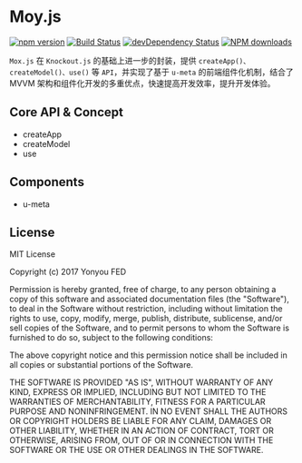 # Moy.js

[![npm version](https://img.shields.io/npm/v/moy.js.svg)](https://www.npmjs.com/package/moy.js)
[![Build Status](https://img.shields.io/travis/iuap-design/moy.js/master.svg)](https://travis-ci.org/iuap-design/moy.js)
[![devDependency Status](https://img.shields.io/david/dev/iuap-design/moy.js.svg)](https://david-dm.org/iuap-design/moy.js#info=devDependencies)
[![NPM downloads](http://img.shields.io/npm/dm/moy.js.svg?style=flat)](https://npmjs.org/package/moy.js)


`Mox.js` 在 `Knockout.js` 的基础上进一步的封装，提供 `createApp()、createModel()、use()` 等 `API`，并实现了基于 `u-meta` 的前端组件化机制，结合了 MVVM 架构和组件化开发的多重优点，快速提高开发效率，提升开发体验。

## Core API & Concept

- createApp
- createModel
- use

## Components

- u-meta

## License

MIT License

Copyright (c) 2017 Yonyou FED

Permission is hereby granted, free of charge, to any person obtaining a copy
of this software and associated documentation files (the "Software"), to deal
in the Software without restriction, including without limitation the rights
to use, copy, modify, merge, publish, distribute, sublicense, and/or sell
copies of the Software, and to permit persons to whom the Software is
furnished to do so, subject to the following conditions:

The above copyright notice and this permission notice shall be included in all
copies or substantial portions of the Software.

THE SOFTWARE IS PROVIDED "AS IS", WITHOUT WARRANTY OF ANY KIND, EXPRESS OR
IMPLIED, INCLUDING BUT NOT LIMITED TO THE WARRANTIES OF MERCHANTABILITY,
FITNESS FOR A PARTICULAR PURPOSE AND NONINFRINGEMENT. IN NO EVENT SHALL THE
AUTHORS OR COPYRIGHT HOLDERS BE LIABLE FOR ANY CLAIM, DAMAGES OR OTHER
LIABILITY, WHETHER IN AN ACTION OF CONTRACT, TORT OR OTHERWISE, ARISING FROM,
OUT OF OR IN CONNECTION WITH THE SOFTWARE OR THE USE OR OTHER DEALINGS IN THE
SOFTWARE.
